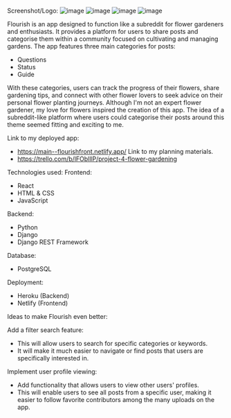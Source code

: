 Screenshot/Logo:
![image](https://github.com/user-attachments/assets/9da55df2-be0c-4eb6-bad0-6f6b22d23e29)
![image](https://github.com/user-attachments/assets/b160fe52-f08a-434f-bffc-342aa08181f6)
![image](https://github.com/user-attachments/assets/35ab8b14-77d0-4f7a-82a6-66e24d69a4ac)
![image](https://github.com/user-attachments/assets/035c0b54-a698-4003-8606-44a2ee5afe70)


Flourish is an app designed to function like a subreddit for flower gardeners and enthusiasts. It provides a platform for users to share posts and categorise them within a community focused on cultivating and managing gardens. The app features three main categories for posts:

- Questions
- Status
- Guide

With these categories, users can track the progress of their flowers, share gardening tips, and connect with other flower lovers to seek advice on their personal flower planting journeys.
Although I'm not an expert flower gardener, my love for flowers inspired the creation of this app. The idea of a subreddit-like platform where users could categorise their posts around this theme seemed fitting and exciting to me.

Link to my deployed app:
- https://main--flourishfront.netlify.app/
Link to my planning materials.
- https://trello.com/b/lFOblllP/project-4-flower-gardening

Technologies used:
Frontend:
- React
- HTML & CSS
- JavaScript

Backend:
- Python
- Django
- Django REST Framework

Database:
- PostgreSQL

Deployment:
- Heroku (Backend)
- Netlify (Frontend)
  
Ideas to make Flourish even better:

Add a filter search feature:
- This will allow users to search for specific categories or keywords.
- It will make it much easier to navigate or find posts that users are specifically interested in.

Implement user profile viewing:
- Add functionality that allows users to view other users' profiles.
- This will enable users to see all posts from a specific user, making it easier to follow favorite contributors among the many uploads on the app.
